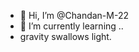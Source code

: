 - 👋 Hi, I’m @Chandan-M-22
- 🌱 I’m currently learning ..
- gravity swallows light.

<!---
Chandan-M-22/Chandan-M-22 is a ✨ special ✨ repository because its `README.md` (this file) appears on your GitHub profile.
You can click the Preview link to take a look at your changes.
--->
